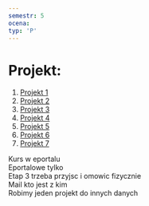 ```yaml
---
semestr: 5
ocena: 
typ: 'P'
---
```


# Projekt:
1. [Projekt 1](/Notatki/Semestr%205/Technologie%20sieciowe/Projekt/Projekt%201/Projekt%201.md)
2. [Projekt 2](/Notatki/Semestr%205/Technologie%20sieciowe/Projekt/Projekt%202/Projekt%202.md)
3. [Projekt 3](/Notatki/Semestr%205/Technologie%20sieciowe/Projekt/Projekt%203/Projekt%203.md)
4. [Projekt 4](/Notatki/Semestr%205/Technologie%20sieciowe/Projekt/Projekt%204/Projekt%204.md)
5. [Projekt 5](/Notatki/Semestr%205/Technologie%20sieciowe/Projekt/Projekt%205/Projekt%205.md)
6. [Projekt 6](/Notatki/Semestr%205/Technologie%20sieciowe/Projekt/Projekt%206/Projekt%206.md)
7. [Projekt 7](/Notatki/Semestr%205/Technologie%20sieciowe/Projekt/Projekt%207/Projekt%207.md)

Kurs w eportalu  
Eportalowe tylko  
Etap 3 trzeba przyjsc i omowic fizycznie  
Mail kto jest z kim  
Robimy jeden projekt do innych danych